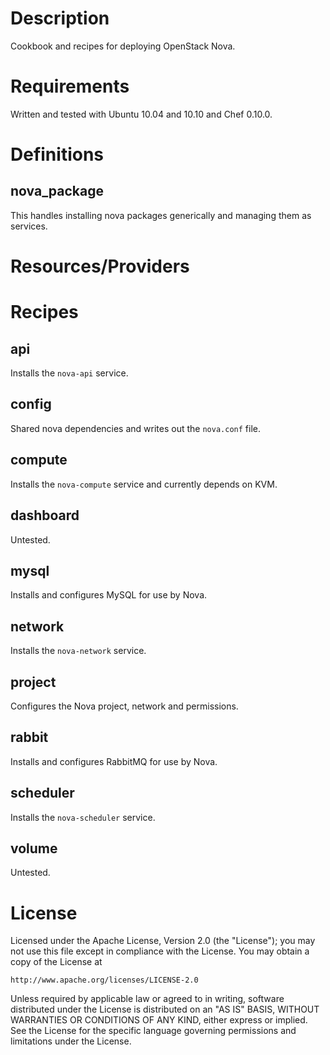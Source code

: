 Description
===========
Cookbook and recipes for deploying OpenStack Nova.

Requirements
============
Written and tested with Ubuntu 10.04 and 10.10 and Chef 0.10.0. 

Definitions
===========
nova_package
------------
This handles installing nova packages generically and managing them as services.

Resources/Providers
===================

Recipes
=======
api
---
Installs the `nova-api` service.

config
------
Shared nova dependencies and writes out the `nova.conf` file.

compute
-------
Installs the `nova-compute` service and currently depends on KVM.

dashboard
---------
Untested.

mysql
-----
Installs and configures MySQL for use by Nova.

network
-------
Installs the `nova-network` service.

project
-------
Configures the Nova project, network and permissions.

rabbit
------
Installs and configures RabbitMQ for use by Nova.

scheduler
---------
Installs the `nova-scheduler` service.

volume
------
Untested.

License
=======
Licensed under the Apache License, Version 2.0 (the "License");
you may not use this file except in compliance with the License.
You may obtain a copy of the License at

    http://www.apache.org/licenses/LICENSE-2.0

Unless required by applicable law or agreed to in writing, software
distributed under the License is distributed on an "AS IS" BASIS,
WITHOUT WARRANTIES OR CONDITIONS OF ANY KIND, either express or implied.
See the License for the specific language governing permissions and
limitations under the License.
